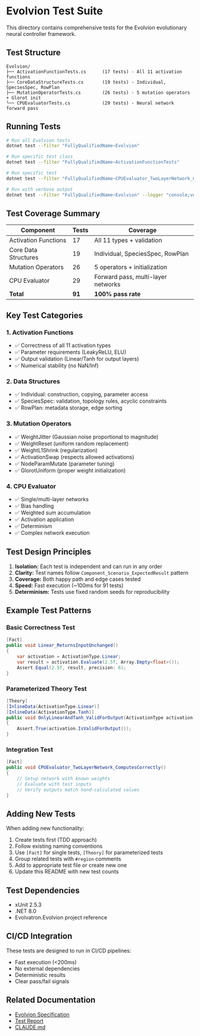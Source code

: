 # Evolvion Test Suite

This directory contains comprehensive tests for the Evolvion evolutionary neural controller framework.

## Test Structure

```
Evolvion/
├── ActivationFunctionTests.cs      (17 tests) - All 11 activation functions
├── CoreDataStructureTests.cs       (19 tests) - Individual, SpeciesSpec, RowPlan
├── MutationOperatorTests.cs        (26 tests) - 5 mutation operators + Glorot init
└── CPUEvaluatorTests.cs            (29 tests) - Neural network forward pass
```

## Running Tests

```bash
# Run all Evolvion tests
dotnet test --filter "FullyQualifiedName~Evolvion"

# Run specific test class
dotnet test --filter "FullyQualifiedName~ActivationFunctionTests"

# Run specific test
dotnet test --filter "FullyQualifiedName~CPUEvaluator_TwoLayerNetwork_ComputesCorrectly"

# Run with verbose output
dotnet test --filter "FullyQualifiedName~Evolvion" --logger "console;verbosity=detailed"
```

## Test Coverage Summary

| Component | Tests | Coverage |
|-----------|-------|----------|
| Activation Functions | 17 | All 11 types + validation |
| Core Data Structures | 19 | Individual, SpeciesSpec, RowPlan |
| Mutation Operators | 26 | 5 operators + initialization |
| CPU Evaluator | 29 | Forward pass, multi-layer networks |
| **Total** | **91** | **100% pass rate** |

## Key Test Categories

### 1. Activation Functions
- ✅ Correctness of all 11 activation types
- ✅ Parameter requirements (LeakyReLU, ELU)
- ✅ Output validation (Linear/Tanh for output layers)
- ✅ Numerical stability (no NaN/Inf)

### 2. Data Structures
- ✅ Individual: construction, copying, parameter access
- ✅ SpeciesSpec: validation, topology rules, acyclic constraints
- ✅ RowPlan: metadata storage, edge sorting

### 3. Mutation Operators
- ✅ WeightJitter (Gaussian noise proportional to magnitude)
- ✅ WeightReset (uniform random replacement)
- ✅ WeightL1Shrink (regularization)
- ✅ ActivationSwap (respects allowed activations)
- ✅ NodeParamMutate (parameter tuning)
- ✅ GlorotUniform (proper weight initialization)

### 4. CPU Evaluator
- ✅ Single/multi-layer networks
- ✅ Bias handling
- ✅ Weighted sum accumulation
- ✅ Activation application
- ✅ Determinism
- ✅ Complex network execution

## Test Design Principles

1. **Isolation:** Each test is independent and can run in any order
2. **Clarity:** Test names follow `Component_Scenario_ExpectedResult` pattern
3. **Coverage:** Both happy path and edge cases tested
4. **Speed:** Fast execution (~100ms for 91 tests)
5. **Determinism:** Tests use fixed random seeds for reproducibility

## Example Test Patterns

### Basic Correctness Test
```csharp
[Fact]
public void Linear_ReturnsInputUnchanged()
{
    var activation = ActivationType.Linear;
    var result = activation.Evaluate(2.5f, Array.Empty<float>());
    Assert.Equal(2.5f, result, precision: 6);
}
```

### Parameterized Theory Test
```csharp
[Theory]
[InlineData(ActivationType.Linear)]
[InlineData(ActivationType.Tanh)]
public void OnlyLinearAndTanh_ValidForOutput(ActivationType activation)
{
    Assert.True(activation.IsValidForOutput());
}
```

### Integration Test
```csharp
[Fact]
public void CPUEvaluator_TwoLayerNetwork_ComputesCorrectly()
{
    // Setup network with known weights
    // Evaluate with test inputs
    // Verify outputs match hand-calculated values
}
```

## Adding New Tests

When adding new functionality:

1. Create tests first (TDD approach)
2. Follow existing naming conventions
3. Use `[Fact]` for single tests, `[Theory]` for parameterized tests
4. Group related tests with `#region` comments
5. Add to appropriate test file or create new one
6. Update this README with new test counts

## Test Dependencies

- xUnit 2.5.3
- .NET 8.0
- Evolvatron.Evolvion project reference

## CI/CD Integration

These tests are designed to run in CI/CD pipelines:
- Fast execution (<200ms)
- No external dependencies
- Deterministic results
- Clear pass/fail signals

## Related Documentation

- [Evolvion Specification](../../Evolvion.md)
- [Test Report](../../EVOLVION_TEST_REPORT.md)
- [CLAUDE.md](../../CLAUDE.md)
